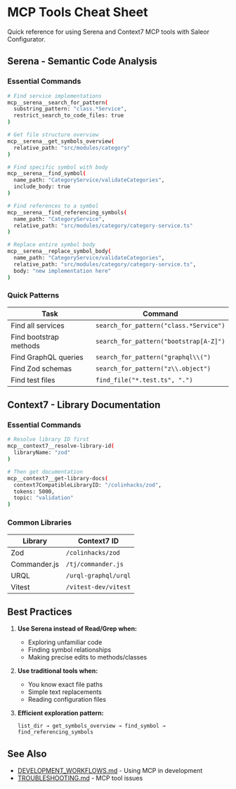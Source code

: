 # MCP Tools Cheat Sheet

Quick reference for using Serena and Context7 MCP tools with Saleor Configurator.

## Serena - Semantic Code Analysis

### Essential Commands

```bash
# Find service implementations
mcp__serena__search_for_pattern(
  substring_pattern: "class.*Service",
  restrict_search_to_code_files: true
)

# Get file structure overview
mcp__serena__get_symbols_overview(
  relative_path: "src/modules/category"
)

# Find specific symbol with body
mcp__serena__find_symbol(
  name_path: "CategoryService/validateCategories",
  include_body: true
)

# Find references to a symbol
mcp__serena__find_referencing_symbols(
  name_path: "CategoryService",
  relative_path: "src/modules/category/category-service.ts"
)

# Replace entire symbol body
mcp__serena__replace_symbol_body(
  name_path: "CategoryService/validateCategories",
  relative_path: "src/modules/category/category-service.ts",
  body: "new implementation here"
)
```

### Quick Patterns

| Task | Command |
|------|---------|
| Find all services | `search_for_pattern("class.*Service")` |
| Find bootstrap methods | `search_for_pattern("bootstrap[A-Z]")` |
| Find GraphQL queries | `search_for_pattern("graphql\\(")` |
| Find Zod schemas | `search_for_pattern("z\\.object")` |
| Find test files | `find_file("*.test.ts", ".")` |

## Context7 - Library Documentation

### Essential Commands

```bash
# Resolve library ID first
mcp__context7__resolve-library-id(
  libraryName: "zod"
)

# Then get documentation
mcp__context7__get-library-docs(
  context7CompatibleLibraryID: "/colinhacks/zod",
  tokens: 5000,
  topic: "validation"
)
```

### Common Libraries

| Library | Context7 ID |
|---------|-------------|
| Zod | `/colinhacks/zod` |
| Commander.js | `/tj/commander.js` |
| URQL | `/urql-graphql/urql` |
| Vitest | `/vitest-dev/vitest` |

## Best Practices

1. **Use Serena instead of Read/Grep when:**
   - Exploring unfamiliar code
   - Finding symbol relationships
   - Making precise edits to methods/classes

2. **Use traditional tools when:**
   - You know exact file paths
   - Simple text replacements
   - Reading configuration files

3. **Efficient exploration pattern:**
   ```
   list_dir → get_symbols_overview → find_symbol → find_referencing_symbols
   ```

## See Also

- [DEVELOPMENT_WORKFLOWS.md](DEVELOPMENT_WORKFLOWS.md) - Using MCP in development
- [TROUBLESHOOTING.md](TROUBLESHOOTING.md) - MCP tool issues